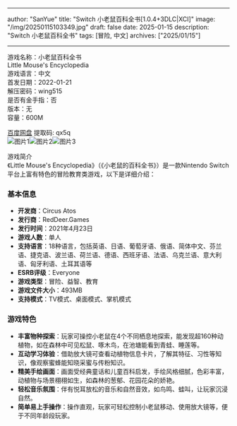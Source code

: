
---
author: "SanYue"
title: "Switch 小老鼠百科全书[1.0.4+3DLC|XCI]"
image: "/img/20250115103349.jpg"
draft: false
date: 2025-01-15
description: "Switch 小老鼠百科全书"
tags: [冒险, 中文]
archives: ["2025/01/15"]

---

游戏名称：小老鼠百科全书   
Little Mouse's Encyclopedia    
游戏语言：中文  
首发日期：2022-01-21  
解压密码：wing515  
是否有金手指：否  
版本：无   
容量：600M

[百度网盘](https://pan.baidu.com/s/1pSkteQlGlmbWcWquWeKPcw) 提取码: qx5q  
![图片1](/img/840356.jpg)![图片2](/img/ac272e.jpg)![图片3](/img/ed1b99.jpg)  

游戏简介  
《Little Mouse's Encyclopedia》（《小老鼠的百科全书》）是一款Nintendo Switch平台上富有特色的冒险教育类游戏，以下是详细介绍：

### 基本信息
- **开发商**：Circus Atos
- **发行商**：RedDeer.Games
- **发行时间**：2021年4月23日
- **游戏人数**：单人
- **支持语言**：18种语言，包括英语、日语、葡萄牙语、俄语、简体中文、芬兰语、捷克语、波兰语、荷兰语、德语、西班牙语、法语、乌克兰语、意大利语、匈牙利语、土耳其语等
- **ESRB评级**：Everyone
- **游戏类型**：冒险、益智、教育
- **游戏文件大小**：493MB
- **支持模式**：TV模式、桌面模式、掌机模式

### 游戏特色
- **丰富物种探索**：玩家可操控小老鼠在4个不同栖息地探索，能发现超160种动植物，如在森林中可见松鼠、啄木鸟，在池塘能看到青蛙、睡莲等。
- **互动学习体验**：借助放大镜可查看动植物信息卡片，了解其特征、习性等知识，像观察蜜蜂能知晓采蜜与传粉知识。
- **精美手绘画面**：画面受经典童话和儿童百科启发，手绘风格细腻，色彩丰富，动植物与场景栩栩如生，如森林的葱郁、花园花朵的娇艳。
- **轻松音乐氛围**：伴有悦耳放松的音乐和自然音效，如鸟鸣、蛙叫，让玩家沉浸自然。
- **简单易上手操作**：操作直观，玩家可轻松控制小老鼠移动、使用放大镜等，便于不同年龄段玩家。
